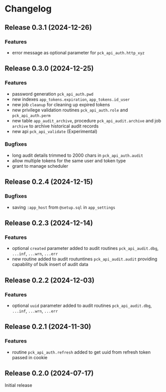 # Changelog

## Release 0.3.1 (2024-12-26)

### Features

- error message as optional parameter for `pck_api_auth.http_xyz`

## Release 0.3.0 (2024-12-25)

### Features

- password generation `pck_api_auth.pwd`
- new indexes `app_tokens.expiration`, `app_tokens.id_user`
- new job `cleanup` for cleaning up expired tokens
- new privilege validation routines `pck_api_auth.role` and `pck_api_auth.perm`
- new table `app_audit_archive`, procedure `pck_api_audit.archive` and job `archive` to archive historical audit records
- new api `pck_api_validate` (Experimental)

### Bugfixes

- long audit details trimmed to 2000 chars in `pck_api_auth.audit`
- allow multiple tokens for the same user and token type
- grant to manage scheduler

## Release 0.2.4 (2024-12-15)

### Bugfixes

- saving `:app_host` from `@setup.sql` in `app_settings`  

## Release 0.2.3 (2024-12-14)

### Features

- optional `created` parameter added to audit routines `pck_api_audit.dbg`, `...inf`, `...wrn`, `...err`
- new routine added to audit routuntines `pck_api_audit.audit` providing capability of bulk insert of audit data 

## Release 0.2.2 (2024-12-03)

### Features

- optional `uuid` parameter added to audit routines `pck_api_audit.dbg`, `...inf`, `...wrn`, `...err`

## Release 0.2.1 (2024-11-30)

### Features

- routine `pck_api_auth.refresh` added to get uuid from refresh token passed in cookie

## Release 0.2.0 (2024-07-17)

Initial release

